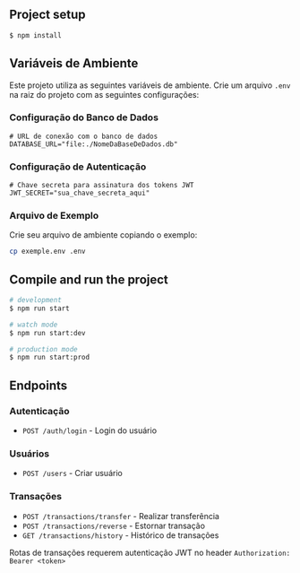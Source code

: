 ## Project setup

```bash
$ npm install
```

## Variáveis de Ambiente

Este projeto utiliza as seguintes variáveis de ambiente. Crie um arquivo `.env` na raiz do projeto com as seguintes configurações:

### Configuração do Banco de Dados

```env
# URL de conexão com o banco de dados
DATABASE_URL="file:./NomeDaBaseDeDados.db"
``` 

### Configuração de Autenticação

```env
# Chave secreta para assinatura dos tokens JWT
JWT_SECRET="sua_chave_secreta_aqui"
```

### Arquivo de Exemplo

Crie seu arquivo de ambiente copiando o exemplo:

```bash
cp exemple.env .env
```

## Compile and run the project

```bash
# development
$ npm run start

# watch mode
$ npm run start:dev

# production mode
$ npm run start:prod
```

## Endpoints

### Autenticação
- `POST /auth/login` - Login do usuário

### Usuários
- `POST /users` - Criar usuário

### Transações
- `POST /transactions/transfer` - Realizar transferência
- `POST /transactions/reverse` - Estornar transação
- `GET /transactions/history` - Histórico de transações

Rotas de transações requerem autenticação JWT no header `Authorization: Bearer <token>`